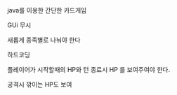 java를 이용한 간단한 카드게임 

GUi 무시 

새롭게 종족별로 나눠야 한다 

하드코딩

플레이어가 시작할때의 HP와 턴 종료시 HP 를 보여주여야 한다. 

공격시 깎이는 HP도 보여
